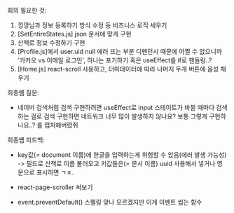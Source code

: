 회의 필요한 것:

1. 낑깡님과 정보 등록하기 방식 수정 등 비즈니스 로직 세우기
2. [SetEntireStates.js] json 문서에 맞게 구현
3. 산책로 정보 수정하기 구현
4. [Profile.js]에서 user.uid null 에러 뜨는 부분 디펜던시 때문에 어쩔 수 없으니까 '카카오 vs 이메일 로그인', 하나는 포기하기 혹은 useEffect를 if로 핸들링..?
5. [Home.js] react-scroll 사용하고, 더미데이터에 따라 나머지 두개 버튼에 음성 채우기

희종썜 질문:

- 네이버 검색처럼 검색 구현하려면 useEffect로 input 스테이트가 바뀔 때마다 검색하는 걸로 검색 구현하면 네트워크 너무 많이 발생하지 않나요? 보통 그렇게 구현하나요..? 를 캡처해버렸쥐

희종썜 피드백:

- key값(= document 이름)에 한글을 입력하는게 위험할 수 았음(에러 발생 가능성)
  -> 필드로 산책로 이름 불러오고 키값들은(= 문서 이름) uuid 사용해서 넣거나 영문으로 표시하면 ㄱㅊ.

- react-page-scroller 써보기

- event.preventDefault() 스펠링 맞나 모르겠지만 이게 이벤트 씹는 함수
